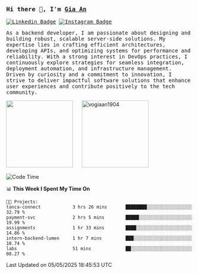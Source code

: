 ### <samp>Hi there 👋, I'm <a href="https://www.linkedin.com/in/vogiaan1904/" target="_blank">Gia An</a></samp>

<samp> [![Linkedin Badge](https://img.shields.io/badge/-LinkedIn-0e76a8?style=flat-square&logo=Linkedin&logoColor=white)](https://linkedin.com/in/vogiaan1904)
[![Instagram Badge](https://img.shields.io/badge/-Instagram-e4405f?style=flat-square&logo=Instagram&logoColor=white)](https://instagram.com/_.ja.ann_/) </samp> 

<samp>As a backend developer, I am passionate about designing and building robust, scalable server-side solutions. My expertise lies in crafting efficient architectures, developing APIs, and optimizing systems for performance and reliability. With a strong interest in DevOps practices, I continuously explore strategies for seamless integration, deployment automation, and infrastructure management. Driven by curiosity and a commitment to innovation, I strive to deliver impactful software solutions that enhance user experiences and contribute positively to the tech community.</samp>



<div>
  <img height="180em" src="https://github-readme-stats.vercel.app/api/top-langs/?username=vogiaan1904&show_icons=true&hide_border=true&layout=compact&langs_count=10&theme=transparent&include_orgs=true"/>
  &nbsp;&nbsp;&nbsp;&nbsp;
  <img height="180em" src="https://github-readme-stats.vercel.app/api?username=vogiaan1904&show_icons=true&hide_border=true&&count_private=true&include_all_commits=true&theme=transparent&locale=en" alt="vogiaan1904" />
</div>






<!--START_SECTION:waka-->
![Code Time](http://img.shields.io/badge/Code%20Time-805%20hrs%2042%20mins-blue)

📊 **This Week I Spent My Time On** 

```text
🐱‍💻 Projects: 
tanca-connect            3 hrs 26 mins       ████████░░░░░░░░░░░░░░░░░   32.79 % 
payment-svc              2 hrs 5 mins        █████░░░░░░░░░░░░░░░░░░░░   19.99 % 
assignments              1 hr 33 mins        ████░░░░░░░░░░░░░░░░░░░░░   14.86 % 
intern-backend-lumen     1 hr 7 mins         ███░░░░░░░░░░░░░░░░░░░░░░   10.74 % 
labs                     51 mins             ██░░░░░░░░░░░░░░░░░░░░░░░   08.27 % 
```


 Last Updated on 05/05/2025 18:45:53 UTC
<!--END_SECTION:waka-->
